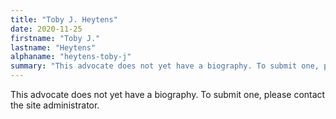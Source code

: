```yaml
---
title: "Toby J. Heytens"
date: 2020-11-25
firstname: "Toby J."
lastname: "Heytens"
alphaname: "heytens-toby-j"
summary: "This advocate does not yet have a biography. To submit one, please contact the site administrator."
---
```

This advocate does not yet have a biography. To submit one, please contact the site administrator.

